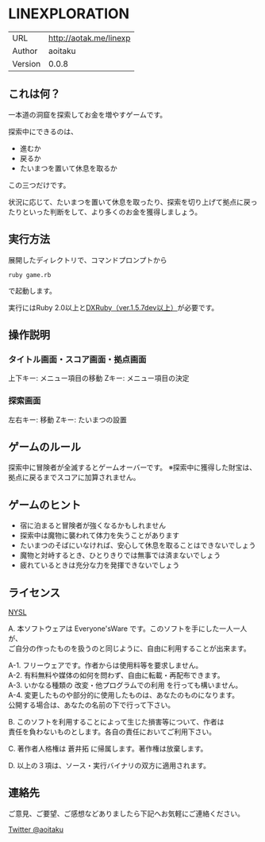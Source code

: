 # LINEXPLORATION

|         |                        |
|---------|------------------------|
| URL     | http://aotak.me/linexp |
| Author  | aoitaku                |
| Version | 0.0.8                  |


## これは何？

一本道の洞窟を探索してお金を増やすゲームです。

探索中にできるのは、

- 進むか
- 戻るか
- たいまつを置いて休息を取るか

この三つだけです。

状況に応じて、たいまつを置いて休息を取ったり、探索を切り上げて拠点に戻ったりといった判断をして、より多くのお金を獲得しましょう。

## 実行方法

展開したディレクトリで、コマンドプロンプトから

    ruby game.rb

で起動します。

実行にはRuby 2.0以上と[DXRuby（ver.1.5.7dev以上）](http://dxruby.sourceforge.jp/cgi-bin/hiki.cgi?%A5%D5%A5%A1%A5%A4%A5%EB%C3%D6%A4%AD%BE%EC)が必要です。

## 操作説明

### タイトル画面・スコア画面・拠点画面

上下キー: メニュー項目の移動
Zキー: メニュー項目の決定

### 探索画面

左右キー: 移動
Zキー: たいまつの設置


## ゲームのルール

探索中に冒険者が全滅するとゲームオーバーです。
※探索中に獲得した財宝は、拠点に戻るまでスコアに加算されません。

## ゲームのヒント

- 宿に泊まると冒険者が強くなるかもしれません
- 探索中は魔物に襲われて体力を失うことがあります
- たいまつのそばにいなければ、安心して休息を取ることはできないでしょう
- 魔物と対峙するとき、ひとりきりでは無事では済まないでしょう
- 疲れているときは充分な力を発揮できないでしょう

## ライセンス

[NYSL](http://www.kmonos.net/nysl/)

A. 本ソフトウェアは Everyone'sWare です。このソフトを手にした一人一人が、  
   ご自分の作ったものを扱うのと同じように、自由に利用することが出来ます。

  A-1. フリーウェアです。作者からは使用料等を要求しません。  
  A-2. 有料無料や媒体の如何を問わず、自由に転載・再配布できます。  
  A-3. いかなる種類の 改変・他プログラムでの利用 を行っても構いません。  
  A-4. 変更したものや部分的に使用したものは、あなたのものになります。  
       公開する場合は、あなたの名前の下で行って下さい。

B. このソフトを利用することによって生じた損害等について、作者は  
   責任を負わないものとします。各自の責任においてご利用下さい。

C. 著作者人格権は 蒼井拓 に帰属します。著作権は放棄します。

D. 以上の３項は、ソース・実行バイナリの双方に適用されます。

## 連絡先

ご意見、ご要望、ご感想などありましたら下記へお気軽にご連絡ください。

[Twitter @aoitaku](http://twitter.com/aoitaku)


